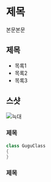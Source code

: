 # 제목
본문본문

## 제목

- 목록1
- 목록2
- 목록3

## 스샷
![늑대](https://github.com/user-attachments/assets/7fec0706-0c8a-479a-9b9a-83c8e81236aa)


### 제목
```java
class GuguClass
{
}
```

### 제목
